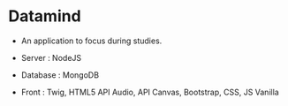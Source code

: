 # Datamind

- An application to focus during studies.

- Server : NodeJS

- Database : MongoDB

- Front : Twig, HTML5 API Audio, API Canvas, Bootstrap, CSS, JS Vanilla

